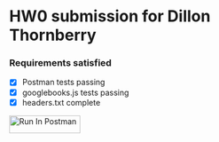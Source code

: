 # HW0 submission for Dillon Thornberry

### Requirements satisfied
- [x] Postman tests passing
- [x] googlebooks.js tests passing
- [x] headers.txt complete

[<img src="https://run.pstmn.io/button.svg" alt="Run In Postman" style="width: 128px; height: 32px;">](https://app.getpostman.com/run-collection/13250184-80029813-47be-4c2a-b48f-d9966865d087?action=collection%2Ffork&source=rip_markdown&collection-url=entityId%3D13250184-80029813-47be-4c2a-b48f-d9966865d087%26entityType%3Dcollection%26workspaceId%3D18036cf8-1d40-4dd5-83d1-f912d7000a09)
